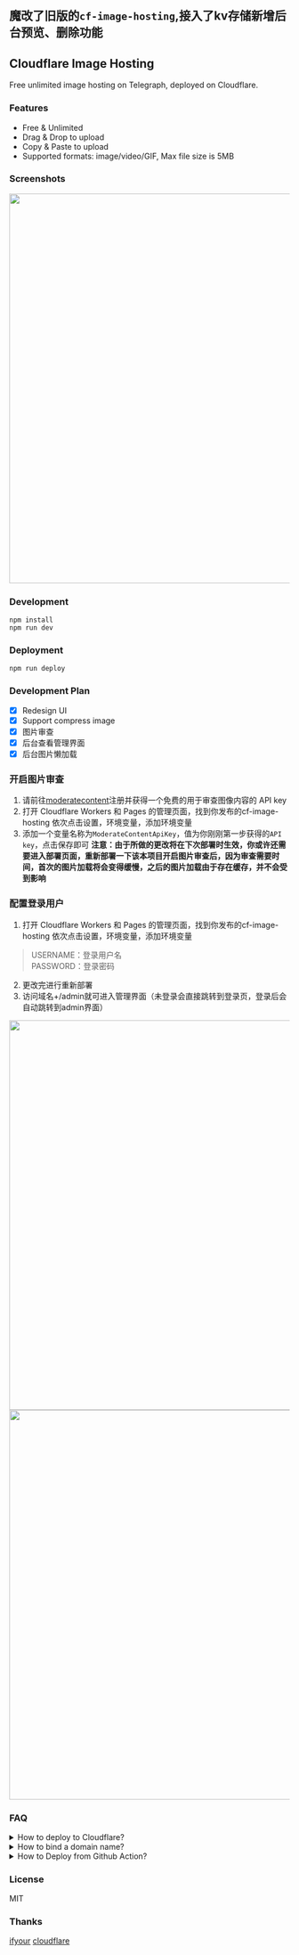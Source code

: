 ## 魔改了旧版的`cf-image-hosting`,接入了kv存储新增后台预览、删除功能
## Cloudflare Image Hosting

Free unlimited image hosting on Telegraph, deployed on Cloudflare.

### Features

- Free & Unlimited
- Drag & Drop to upload
- Copy & Paste to upload
- Supported formats: image/video/GIF, Max file size is 5MB

### Screenshots

<img src="https://images.100769.xyz/file/7ebc4b5e4d57c5d315a9f.png" width="700" />

### Development

```
npm install
npm run dev
```

### Deployment

```
npm run deploy
```

### Development Plan

- [x] Redesign UI
- [x] Support compress image
- [x] 图片审查
- [x] 后台查看管理界面
- [x] 后台图片懒加载

### 开启图片审查
1. 请前往[moderatecontent](https://moderatecontent.com/)注册并获得一个免费的用于审查图像内容的 API key
2. 打开 Cloudflare Workers 和 Pages 的管理页面，找到你发布的cf-image-hosting 依次点击设置，环境变量，添加环境变量
3. 添加一个变量名称为`ModerateContentApiKey`，值为你刚刚第一步获得的`API key`，点击保存即可
**注意：由于所做的更改将在下次部署时生效，你或许还需要进入部署页面，重新部署一下该本项目开启图片审查后，因为审查需要时间，首次的图片加载将会变得缓慢，之后的图片加载由于存在缓存，并不会受到影响**

### 配置登录用户
1. 打开 Cloudflare Workers 和 Pages 的管理页面，找到你发布的cf-image-hosting 依次点击设置，环境变量，添加环境变量
> USERNAME：登录用户名  
PASSWORD：登录密码
2. 更改完进行重新部署
3. 访问域名+/admin就可进入管理界面（未登录会直接跳转到登录页，登录后会自动跳转到admin界面）
<img src="https://images.100769.xyz/file/8e6667617990c5dc7af16.png" width="700" />
<img src="https://images.100769.xyz/file/edac66a9e1631dbd85283.png" width="700" />


### FAQ

<details>
  <summary>How to deploy to Cloudflare?</summary>

```bash
$ git clone https://github.com/Shadownc/cf-image-hosting.git
$ cd cf-image-hosting
$ npm run install && npm run deploy
```

</details>

<details>
  <summary>How to bind a domain name?</summary>
  Triggers -> Custom Domains -> Add a custom domain.
  <img src="https://images.mingming.dev/file/a7e19c9e0f169861fefa6.png" width="700" />
</details>

<details>
  <summary>How to Deploy from Github Action?</summary>
  Before deploying code to Cloudflare via CI, you need a cloudflare token. you can manager from here: <a href="https://dash.cloudflare.com/profile/api-tokens">api-tokens</a>

  If it's a newly created token, select the Edit Cloudflare Workers template, if you have already another token, make sure the token has the corresponding permissions(No, token permissions are not shared between cloudflare page and cloudflare worker).

  then go to your Github repository settings dashboard: Settings->Secrets and variables->Actions->Repository secrets, and add a new secret with the name CLOUDFLARE_API_TOKEN.

  中文翻译：
  如果是新创建的令牌，请选择编辑 Cloudflare Workers模板，如果您已有其他令牌，请确保该令牌具有相应的权限（否，令牌权限不会在 cloudflare 页面和 cloudflare Workers 之间共享）。
  然后转到您的 Github 存储库设置仪表板：Settings->Secrets and variables->Actions->Repository secrets，并添加一个名为 的新密钥CLOUDFLARE_API_TOKEN。
  需要在wrangler.toml添加代码：
  main = "src/index.tsx"
  minify = true
  注意：如果你之前自己发布过Workers,Github Action自动部署会重新生成一个Workers!!!该项目内暂停了Github Action自动部署！！！

</details>

### License

MIT

### Thanks
[ifyour](https://github.com/ifyour/cf-image-hosting)
[cloudflare](https://dash.cloudflare.com/)